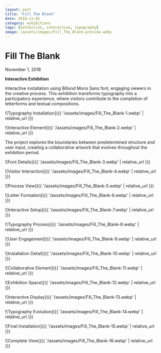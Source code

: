 ```yaml
---
layout: post
title: "Fill The Blank"
date: 2018-11-01
category: exhibitions
tags: [exhibition, interactive, typography]
image: /assets/images/Fill_The_Blank-preview.webp
---
```


# Fill The Blank
November 1, 2018

**Interactive Exhibition**


Interactive installation using Billund Mono Sans font, engaging viewers in the creative process. This exhibition transforms typography into a participatory experience, where visitors contribute to the completion of letterforms and textual compositions.

![Typography Installation]({{ '/assets/images/Fill_The_Blank-1.webp' | relative_url }})

![Interactive Element]({{ '/assets/images/Fill_The_Blank-2.webp' | relative_url }})

The project explores the boundaries between predetermined structure and user input, creating a collaborative artwork that evolves throughout the exhibition period.

![Font Details]({{ '/assets/images/Fill_The_Blank-3.webp' | relative_url }})

![Visitor Interaction]({{ '/assets/images/Fill_The_Blank-4.webp' | relative_url }})

![Process View]({{ '/assets/images/Fill_The_Blank-5.webp' | relative_url }})

![Letter Formation]({{ '/assets/images/Fill_The_Blank-6.webp' | relative_url }})

![Interactive Setup]({{ '/assets/images/Fill_The_Blank-7.webp' | relative_url }})

![Typography Process]({{ '/assets/images/Fill_The_Blank-8.webp' | relative_url }})

![User Engagement]({{ '/assets/images/Fill_The_Blank-9.webp' | relative_url }})

![Installation Detail]({{ '/assets/images/Fill_The_Blank-10.webp' | relative_url }})

![Collaborative Element]({{ '/assets/images/Fill_The_Blank-11.webp' | relative_url }})

![Exhibition Space]({{ '/assets/images/Fill_The_Blank-12.webp' | relative_url }})

![Interactive Display]({{ '/assets/images/Fill_The_Blank-13.webp' | relative_url }})

![Typography Evolution]({{ '/assets/images/Fill_The_Blank-14.webp' | relative_url }})

![Final Installation]({{ '/assets/images/Fill_The_Blank-15.webp' | relative_url }})

![Complete View]({{ '/assets/images/Fill_The_Blank-16.webp' | relative_url }})